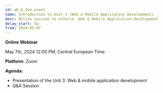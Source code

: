 ```yaml
---
id: wb-6_dve_event
name: Introduction to Unit 3 (Web & Mobile Application Development) 
desc: Online session to enforce  Web & Mobile Application Development
delay_start: 3w
from: 2024-05-07
---
```


**Online Webinar**

May 7th, 2024
12:00 PM, Central European Time.

**Platform**: Zoom

**Agenda:**
- Presentation of the Unit 3: Web & mobile application development 
- Q&A Session 
